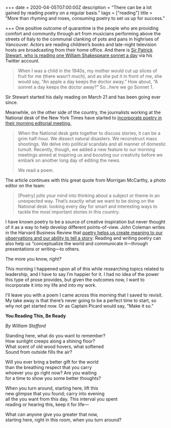 +++
date = 2020-04-05T07:00:00Z
description = "There can be a lot gained by reading poetry on a regular basis."
tags = ["reading"]
title = "More than rhyming and roses, consuming poetry to set us up for success."

+++
One positive outcome of quarantine is the people who are providing comfort and community through art from musicians performing above the streets of Italy to the communal clanking of pots and pans in highrises of Vancouver. Actors are reading children’s books and late-night television hosts are broadcasting from their home office. And there is [Sir Patrick Stewart, who is reading one William Shakespeare sonnet a day](https://twitter.com/SirPatStew/status/1241871592700993536 "Sir Patrick Stewart who is reading one William Shakespeare sonnet a day") via his Twitter account.

> When I was a child in the 1940s, my mother would cut up slices of fruit for me (there wasn’t much), and as she put it in front of me, she would say, “An apple a day keeps the doctor away.” How about, “A sonnet a day keeps the doctor away?” So...here we go Sonnet 1.

Sir Stewart started his daily reading on March 21 and has been going ever since.

Meanwhile, on the other side of the country, the journalists working at the National desk of the New York Times have started to [incorporate poetry in their morning editorial meeting.](https://www.nytimes.com/2020/03/05/reader-center/poetry-national-news.html "incorporating poetry in their morning editorial meeting")

> When the National desk gets together to discuss stories, it can be a grim half-hour. We dissect natural disasters. We reconstruct mass shootings. We delve into political scandals and all manner of domestic tumult. Recently, though, we added a new feature to our morning meetings aimed at inspiring us and boosting our creativity before we embark on another long day of editing the news.
>
> We read a poem.

The article continues with this great quote from Morrigan McCarthy, a photo editor on the team:

> \[Poetry\] jolts your mind into thinking about a subject or theme in an unexpected way. That’s exactly what we want to be doing on the National desk: looking every day for smart and interesting ways to tackle the most important stories in this country.

I have known poetry to be a source of creative inspiration but never thought of it as a way to help develop different points-of-view. John Coleman writes in the Harvard Business Review that [poetry helps us create meaning to our observations and our ability to tell a story](https://hbr.org/2012/11/the-benefits-of-poetry-for-pro "poetry helps us create meaning to our observations and our ability to tell a story"): Reading and writing poetry can also help us “conceptualize the world and communicate it—through presentations or writing—to others.

The more you know, _right?_

This morning I happened upon all of this while researching topics related to leadership, and I have to say I’m happier for it. I had no idea of the power this type of prose provides, but given the outcomes now, I want to incorporate it into my life and into my work.

I’ll leave you with a poem I came across this morning that I saved to revisit. My take away is that there’s never going to be a perfect time to start, so why not get started now. Or as Captain Picard would say, "Make it so."

**You Reading This, Be Ready**

_By William Stafford_

Standing here, what do you want to remember?  
How sunlight creeps along a shining floor?  
What scent of old wood hovers, what softened  
Sound from outside fills the air?

Will you ever bring a better gift for the world  
than the breathing respect that you carry  
whoever you go right now? Are you waiting  
for a time to show you some better thoughts?

When you turn around, starting here, lift this  
new glimpse that you found; carry into evening  
all the you want from this day. This interval you spent  
reading or hearing this, keep it for life—

What can anyone give you greater that now,  
starting here, right in this room, when you turn around?